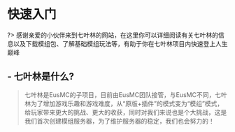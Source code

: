 # **快速入门**

?> 感谢亲爱的小伙伴来到七叶林的网站，在这里你可以详细阅读有关七叶林的信息以及下载模组包、了解基础模组玩法等，有助于你在七叶林项目内快速登上人生巅峰

## - 七叶林是什么?
> 七叶林是EusMC的子项目，目前由EusMC团队接管，与EusMC不同，七叶林为了增加游戏乐趣和游戏难度，从“原版+插件”的模式变为“模组”模式，给玩家带来更大的挑战、更大的收获，同时对我们来说也是个大挑战，这是我们首次创建模组服务器，为了维护服务器的稳定，我们也会努力的！